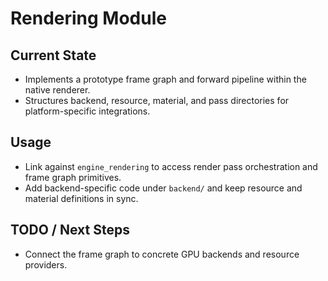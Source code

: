 # Rendering Module

## Current State

- Implements a prototype frame graph and forward pipeline within the native renderer.
- Structures backend, resource, material, and pass directories for platform-specific integrations.

## Usage

- Link against `engine_rendering` to access render pass orchestration and frame graph primitives.
- Add backend-specific code under `backend/` and keep resource and material definitions in sync.

## TODO / Next Steps

- Connect the frame graph to concrete GPU backends and resource providers.
